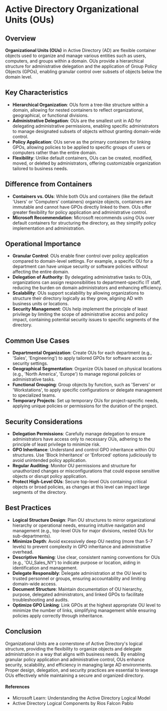 # Active Directory Organizational Units (OUs)

## Overview

**Organizational Units (OUs)** in Active Directory (AD) are flexible container objects used to organize and manage various entities such as users, computers, and groups within a domain. OUs provide a hierarchical structure for administrative delegation and the application of Group Policy Objects (GPOs), enabling granular control over subsets of objects below the domain level.

## Key Characteristics

- **Hierarchical Organization**: OUs form a tree-like structure within a domain, allowing for nested containers to reflect organizational, geographical, or functional divisions.
- **Administrative Delegation**: OUs are the smallest unit in AD for delegating administrative permissions, enabling specific administrators to manage designated subsets of objects without granting domain-wide control.
- **Policy Application**: OUs serve as the primary containers for linking GPOs, allowing policies to be applied to specific groups of users or computers rather than the entire domain.
- **Flexibility**: Unlike default containers, OUs can be created, modified, moved, or deleted by administrators, offering customizable organization tailored to business needs.

## Difference from Containers

- **Containers vs. OUs**: While both OUs and containers (like the default 'Users' or 'Computers' containers) organize objects, containers are immutable and cannot have GPOs directly linked to them. OUs offer greater flexibility for policy application and administrative control.
- **Microsoft Recommendation**: Microsoft recommends using OUs over default containers for structuring the directory, as they simplify policy implementation and administration.

## Operational Importance

- **Granular Control**: OUs enable finer control over policy application compared to domain-level settings. For example, a specific OU for a department can have unique security or software policies without affecting the entire domain.
- **Delegation of Authority**: By delegating administrative tasks to OUs, organizations can assign responsibilities to department-specific IT staff, reducing the burden on domain administrators and enhancing efficiency.
- **Scalability**: OUs support scalability by allowing organizations to structure their directory logically as they grow, aligning AD with business units or locations.
- **Security Management**: OUs help implement the principle of least privilege by limiting the scope of administrative access and policy impact, containing potential security issues to specific segments of the directory.

## Common Use Cases

- **Departmental Organization**: Create OUs for each department (e.g., 'Sales', 'Engineering') to apply tailored GPOs for software access or security settings.
- **Geographical Segmentation**: Organize OUs based on physical locations (e.g., 'North America', 'Europe') to manage regional policies or administrative tasks.
- **Functional Grouping**: Group objects by function, such as 'Servers' or 'Workstations', to apply specific configurations or delegate management to specialized teams.
- **Temporary Projects**: Set up temporary OUs for project-specific needs, applying unique policies or permissions for the duration of the project.

## Security Considerations

- **Delegation Permissions**: Carefully manage delegation to ensure administrators have access only to necessary OUs, adhering to the principle of least privilege to minimize risk.
- **GPO Inheritance**: Understand and control GPO inheritance within OU structures. Use 'Block Inheritance' or 'Enforced' options judiciously to avoid unintended policy application.
- **Regular Auditing**: Monitor OU permissions and structure for unauthorized changes or misconfigurations that could expose sensitive objects or disrupt policy application.
- **Protect High-Level OUs**: Secure top-level OUs containing critical objects or broad policies, as changes at this level can impact large segments of the directory.

## Best Practices

- **Logical Structure Design**: Plan OU structures to mirror organizational hierarchy or operational needs, ensuring intuitive navigation and management (e.g., top-level OUs for major divisions, nested OUs for sub-departments).
- **Minimize Depth**: Avoid excessively deep OU nesting (more than 5-7 levels) to prevent complexity in GPO inheritance and administrative overhead.
- **Descriptive Naming**: Use clear, consistent naming conventions for OUs (e.g., 'OU_Sales_NY') to indicate purpose or location, aiding in identification and management.
- **Delegate Responsibly**: Delegate administration at the OU level to trusted personnel or groups, ensuring accountability and limiting domain-wide access.
- **Document Structure**: Maintain documentation of OU hierarchy, purpose, delegated administrators, and linked GPOs to facilitate troubleshooting and audits.
- **Optimize GPO Linking**: Link GPOs at the highest appropriate OU level to minimize the number of links, simplifying management while ensuring policies apply correctly through inheritance.

## Conclusion

Organizational Units are a cornerstone of Active Directory's logical structure, providing the flexibility to organize objects and delegate administration in a way that aligns with business needs. By enabling granular policy application and administrative control, OUs enhance security, scalability, and efficiency in managing large AD environments. Proper design, delegation, and security practices are essential to leverage OUs effectively while maintaining a secure and organized directory.

#### References
- Microsoft Learn: Understanding the Active Directory Logical Model
- Active Directory Logical Components by Rios Falcon Pablo